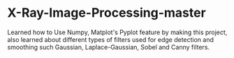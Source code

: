 # X-Ray-Image-Processing-master
Learned how to Use Numpy, Matplot's Pyplot feature by making this project, also learned about different types of filters used for edge detection and smoothing such Gaussian, Laplace-Gaussian, Sobel and Canny filters. 

